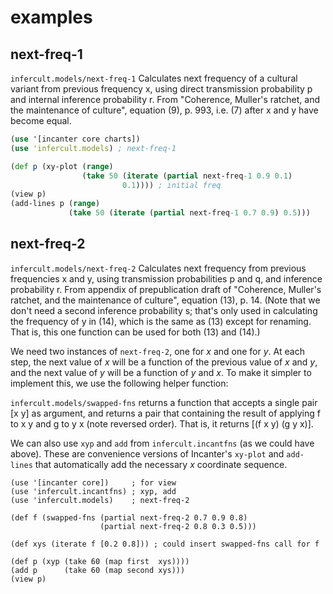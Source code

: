 # examples

## next-freq-1

`infercult.models/next-freq-1` Calculates next frequency of a cultural variant from
previous frequency x, using direct transmission probability p and
internal inference probability r.  From "Coherence, Muller's ratchet,
and the maintenance of culture", equation (9), p. 993, i.e. (7) after
x and y have become equal.

```clojure
(use '[incanter core charts])
(use 'infercult.models) ; next-freq-1

(def p (xy-plot (range) 
                (take 50 (iterate (partial next-freq-1 0.9 0.1)
                         0.1)))) ; initial freq
(view p)
(add-lines p (range)
             (take 50 (iterate (partial next-freq-1 0.7 0.9) 0.5)))

```

## next-freq-2

`infercult.models/next-freq-2` Calculates next frequency from previous frequencies x
and y, using  transmission probabilities p and q, and inference
probability r. From appendix of prepublication draft of "Coherence,
Muller's ratchet,  and the maintenance of culture", equation (13), p.
14.  (Note that we don't need a second inference probability s; that's
only used in calculating the frequency of y in (14), which is the same
as (13) except for renaming. That is, this one function can be used
for both (13) and (14).)

We need two instances of `next-freq-2`, one for *x* and one for *y*.
At each step, the next value of *x* will be a function of the previous
value of *x* and *y*, and the next value of *y* will be a function of
*y* and *x*.  To make it simpler to implement this, we use the following
helper function:

`infercult.models/swapped-fns` returns a function that accepts a single pair [x y] as
argument, and  returns a pair that containing the result of applying f
to x y and g to y x (note reversed order).  That is, it returns [(f x
y) (g y x)].

We can also use `xyp` and `add` from `infercult.incantfns` (as we could
have above).  These are convenience versions of Incanter's `xy-plot` and
`add-lines` that automatically add the necessary *x* coordinate
sequence.

	(use '[incanter core])     ; for view
	(use 'infercult.incantfns) ; xyp, add
	(use 'infercult.models)    ; next-freq-2

	(def f (swapped-fns (partial next-freq-2 0.7 0.9 0.8)
	                    (partial next-freq-2 0.8 0.3 0.5)))

	(def xys (iterate f [0.2 0.8])) ; could insert swapped-fns call for f

	(def p (xyp (take 60 (map first  xys))))
	(add p      (take 60 (map second xys)))
	(view p)
